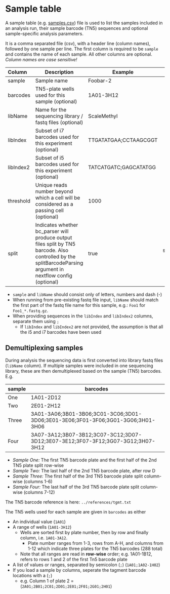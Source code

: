 # Sample table

A sample table (e.g. [samples.csv](examples/samples.csv)) file is used to list the samples included in an analysis run, their sample barcode (TN5) sequences and optional sample-specific analysis parameters.

It is a comma separated file (csv), with a header line (column names), followed by one sample per line. 
The first column is required to be `sample` and contains the name of each sample. All other columns are optional. _Column names are case sensitive!_

 Column | Description | Example | Default
:---- | ---- | ---- | :----:
sample | Sample name | Foobar-2 |
barcodes | TN5-plate wells used for this sample (optional) | 1A01-3H12 | 1A01-3H12
libName | Name for the sequencing library / fastq files (optional) | ScaleMethyl | ScaleMethyl
libIndex | Subset of i7 barcodes used for this experiment (optional) | TTGATATGAA;CCTAAGCGGT | All barcodes in references/i7.txt
libIndex2 | Subset of i5 barcodes used for this experiment (optional) | TATCATGATC;GAGCATATGG | All barcodes in references/i5.txt
threshold | Unique reads number beyond which a cell will be considered as a passing cell (optional) | 1000 | Will be calculated based on a heuristic
split | Indicates whether bc_parser will produce output files split by TN5 barcode. Also controlled by the splitBarcodeParsing argument in nextflow config (optional) | true | true, because splitBarcodeParsing is set to true by default

* `sample` and `libName` should consist only of letters, numbers and dash (-)
* When running from pre-existing fastq file input, `libName` should match the first part of the fastq file name for this sample, e.g.: `Foo1` for `Foo1_*.fastq.gz`.
* When providing sequences in the `libIndex` and `libIndex2` columns, separate them using `;`
    * If `libIndex` and `libIndex2` are not provided, the assumption is that all the i5 and i7 barcodes have been used 

## Demultiplexing samples
During analysis the sequencing data is first converted into library fastq files (`libName` column). If multiple samples were included in one sequencing library, these are then demultiplexed based on the sample (TN5) barcodes. E.g.

sample | barcodes
-- | --
One | 1A01-2D12
Two | 2E01-2H12
Three | 3A01-3A06;3B01-3B06;3C01-3C06;3D01-3D06;3E01-3E06;3F01-3F06;3G01-3G06;3H01-3H06
Four | 3A07-3A12;3B07-3B12;3C07-3C12;3D07-3D12;3E07-3E12;3F07-3F12;3G07-3G12;3H07-3H12

* *Sample One:* The first TN5 barcode plate and the first half of the 2nd TN5 plate split row-wise
* *Sample Two:* The last half of the 2nd TN5 barcode plate, after row D
* *Sample Three:* The first half of the 3rd TN5 barcode plate split column-wise (columns 1-6)
* *Sample Four:* The last half of the 3rd TN5 barcode plate split column-wise (columns 7-12)

The TN5 barcode reference is here: `../references/tgmt.txt`

The TN5 wells used for each sample are given in `barcodes` as either
* An individual value (`1A01`)
* A range of wells (`1A01-3H12`)
    * Wells are sorted first by plate number, then by row and finally column, i.e. `1A01-3A12`.
        * Plate number ranges from 1-3, rows from A-H, and columns from 1-12 which indicate three plates for the TN5 barcodes (288 total)
    * Note that all ranges are read in **row-wise** order; e.g. 1A01-1B12, refers to rows 1 and 2 of the first Tn5 barcode plate
* A list of values or ranges, separated by semicolon (`;`) (`1A01;1A02-1H02`)
* If you load a sample by columns, seperate the tagment barcode locations with a (`;`)
     * e.g. Column 1 of plate 2 = (`2A01;2B01;2C01;2D01;2E01;2F01;2G01;2H01`)
